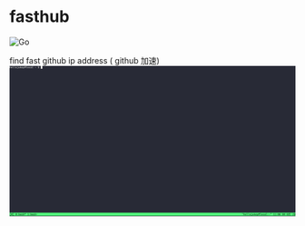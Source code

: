 # fasthub
![Go](https://github.com/hellojukay/fasthub/workflows/Go/badge.svg)

find fast github ip address ( github 加速)
![demo](demo.gif)


